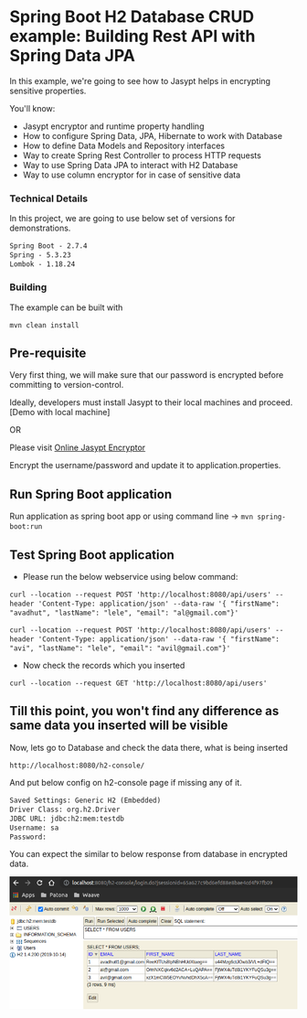 # Spring Boot H2 Database CRUD example: Building Rest API with Spring Data JPA

In this example, we're going to see how to Jasypt helps in encrypting sensitive properties.

You'll know:

- Jasypt encryptor and runtime property handling 
- How to configure Spring Data, JPA, Hibernate to work with Database
- How to define Data Models and Repository interfaces
- Way to create Spring Rest Controller to process HTTP requests
- Way to use Spring Data JPA to interact with H2 Database
- Way to use column encryptor for in case of sensitive data

### Technical Details
In this project, we are going to use below set of versions for demonstrations.

    Spring Boot - 2.7.4
    Spring - 5.3.23
    Lombok - 1.18.24

### Building

The example can be built with

    mvn clean install

## Pre-requisite

Very first thing, we will make sure that our password is encrypted before committing to version-control.

Ideally, developers must install Jasypt to their local machines and proceed. [Demo with local machine]

OR

Please visit [Online Jasypt Encryptor](https://www.devglan.com/online-tools/jasypt-online-encryption-decryption)

Encrypt the username/password and update it to application.properties.

## Run Spring Boot application

Run application as spring boot app or using command line -> `mvn spring-boot:run`

## Test Spring Boot application

- Please run the below webservice using below command:
```
curl --location --request POST 'http://localhost:8080/api/users' --header 'Content-Type: application/json' --data-raw '{ "firstName": "avadhut", "lastName": "lele", "email": "al@gmail.com"}'
```

```
curl --location --request POST 'http://localhost:8080/api/users' --header 'Content-Type: application/json' --data-raw '{ "firstName": "avi", "lastName": "lele", "email": "avil@gmail.com"}'
```

- Now check the records which you inserted
```
curl --location --request GET 'http://localhost:8080/api/users'
```

## Till this point, you won't find any difference as same data you inserted will be visible

Now, lets go to Database and check the data there, what is being inserted
```
http://localhost:8080/h2-console/
```
And put below config on h2-console page if missing any of it.
```
Saved Settings: Generic H2 (Embedded)
Driver Class: org.h2.Driver
JDBC URL: jdbc:h2:mem:testdb
Username: sa
Password: 
```
You can expect the similar to below response from database in encrypted data.

![db-response.png](db-response.png)